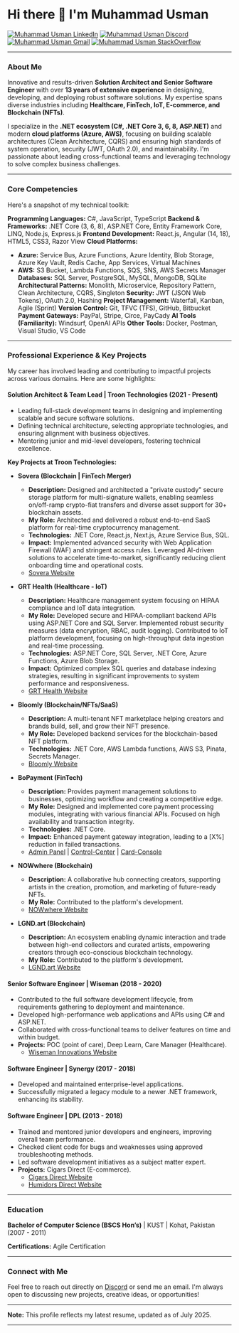  # Hi there 👋 I'm Muhammad Usman

[![Muhammad Usman LinkedIn](https://img.shields.io/badge/LinkedIn-0077B5?style=for-the-badge&logo=linkedin&logoColor=white)](https://www.linkedin.com/in/muhammad-usman-19b84948/)
[![Muhammad Usman Discord](https://img.shields.io/badge/Discord-7289DA?style=for-the-badge&logo=discord&logoColor=white)](https://discordapp.com/users/Usman0096#5430)
[![Muhammad Usman Gmail](https://img.shields.io/badge/Gmail-D14836?style=for-the-badge&logo=gmail&logoColor=white)](mailto:webdeveloper.m.usman@gmail.com)
[![Muhammad Usman StackOverflow](https://img.shields.io/badge/StackOverflow-F48024?style=for-the-badge&logo=stackoverflow&logoColor=white)](https://stackoverflow.com/users/6589865/muhammad-usman)

---

### About Me

Innovative and results-driven **Solution Architect and Senior Software Engineer** with over **13 years of extensive experience** in designing, developing, and deploying robust software solutions. My expertise spans diverse industries including **Healthcare, FinTech, IoT, E-commerce, and Blockchain (NFTs)**.

I specialize in the **.NET ecosystem (C#, .NET Core 3, 6, 8, ASP.NET)** and modern **cloud platforms (Azure, AWS)**, focusing on building scalable architectures (Clean Architecture, CQRS) and ensuring high standards of system operation, security (JWT, OAuth 2.0), and maintainability. I'm passionate about leading cross-functional teams and leveraging technology to solve complex business challenges.

---

### Core Competencies

Here's a snapshot of my technical toolkit:

**Programming Languages:** C#, JavaScript, TypeScript
**Backend & Frameworks:** .NET Core (3, 6, 8), ASP.NET Core, Entity Framework Core, LINQ, Node.js, Express.js
**Frontend Development:** React.js, Angular (14, 18), HTML5, CSS3, Razor View
**Cloud Platforms:**
* **Azure:** Service Bus, Azure Functions, Azure Identity, Blob Storage, Azure Key Vault, Redis Cache, App Services, Virtual Machines
* **AWS:** S3 Bucket, Lambda Functions, SQS, SNS, AWS Secrets Manager
**Databases:** SQL Server, PostgreSQL, MySQL, MongoDB, SQLite
**Architectural Patterns:** Monolith, Microservice, Repository Pattern, Clean Architecture, CQRS, Singleton
**Security:** JWT (JSON Web Tokens), OAuth 2.0, Hashing
**Project Management:** Waterfall, Kanban, Agile (Sprint)
**Version Control:** Git, TFVC (TFS), GitHub, Bitbucket
**Payment Gateways:** PayPal, Stripe, Circe, PayCady
**AI Tools (Familiarity):** Windsurf, OpenAI APIs
**Other Tools:** Docker, Postman, Visual Studio, VS Code

---

### Professional Experience & Key Projects

My career has involved leading and contributing to impactful projects across various domains. Here are some highlights:

#### **Solution Architect & Team Lead** | Troon Technologies (2021 - Present)
* Leading full-stack development teams in designing and implementing scalable and secure software solutions.
* Defining technical architecture, selecting appropriate technologies, and ensuring alignment with business objectives.
* Mentoring junior and mid-level developers, fostering technical excellence.

**Key Projects at Troon Technologies:**

* **Sovera (Blockchain | FinTech Merger)**
    * **Description:** Designed and architected a "private custody" secure storage platform for multi-signature wallets, enabling seamless on/off-ramp crypto-fiat transfers and diverse asset support for 30+ blockchain assets.
    * **My Role:** Architected and delivered a robust end-to-end SaaS platform for real-time cryptocurrency management.
    * **Technologies:** .NET Core, React.js, Next.js, Azure Service Bus, SQL.
    * **Impact:** Implemented advanced security with Web Application Firewall (WAF) and stringent access rules. Leveraged AI-driven solutions to accelerate time-to-market, significantly reducing client onboarding time and operational costs.
    * [Sovera Website](https://www.sovera.io/)

* **GRT Health (Healthcare - IoT)**
    * **Description:** Healthcare management system focusing on HIPAA compliance and IoT data integration.
    * **My Role:** Developed secure and HIPAA-compliant backend APIs using ASP.NET Core and SQL Server. Implemented robust security measures (data encryption, RBAC, audit logging). Contributed to IoT platform development, focusing on high-throughput data ingestion and real-time processing.
    * **Technologies:** ASP.NET Core, SQL Server, .NET Core, Azure Functions, Azure Blob Storage.
    * **Impact:** Optimized complex SQL queries and database indexing strategies, resulting in significant improvements to system performance and responsiveness.
    * [GRT Health Website](https://www.grthealth.com/)

* **Bloomly (Blockchain/NFTs/SaaS)**
    * **Description:** A multi-tenant NFT marketplace helping creators and brands build, sell, and grow their NFT presence.
    * **My Role:** Developed backend services for the blockchain-based NFT platform.
    * **Technologies:** .NET Core, AWS Lambda functions, AWS S3, Pinata, Secrets Manager.
    * [Bloomly Website](https://www.bloomly.xyz/)

* **BoPayment (FinTech)**
    * **Description:** Provides payment management solutions to businesses, optimizing workflow and creating a competitive edge.
    * **My Role:** Designed and implemented core payment processing modules, integrating with various financial APIs. Focused on high availability and transaction integrity.
    * **Technologies:** .NET Core.
    * **Impact:** Enhanced payment gateway integration, leading to a [X%] reduction in failed transactions.
    * [Admin Panel](https://bopayments.com/) | [Control-Center](https://control-center.io/) | [Card-Console](https://card-console.com/)

* **NOWwhere (Blockchain)**
    * **Description:** A collaborative hub connecting creators, supporting artists in the creation, promotion, and marketing of future-ready NFTs.
    * **My Role:** Contributed to the platform's development.
    * [NOWwhere Website](https://nowwhere.io/)

* **LGND.art (Blockchain)**
    * **Description:** An ecosystem enabling dynamic interaction and trade between high-end collectors and curated artists, empowering creators through eco-conscious blockchain technology.
    * **My Role:** Contributed to the platform's development.
    * [LGND.art Website](https://lgnd.art/)

#### **Senior Software Engineer** | Wiseman (2018 - 2020)
* Contributed to the full software development lifecycle, from requirements gathering to deployment and maintenance.
* Developed high-performance web applications and APIs using C# and ASP.NET.
* Collaborated with cross-functional teams to deliver features on time and within budget.
* **Projects:** POC (point of care), Deep Learn, Care Manager (Healthcare).
    * [Wiseman Innovations Website](https://wisemaninnovations.com/)

#### **Software Engineer** | Synergy (2017 - 2018)
* Developed and maintained enterprise-level applications.
* Successfully migrated a legacy module to a newer .NET framework, enhancing its stability.

#### **Software Engineer** | DPL (2013 - 2018)
* Trained and mentored junior developers and engineers, improving overall team performance.
* Checked client code for bugs and weaknesses using approved troubleshooting methods.
* Led software development initiatives as a subject matter expert.
* **Projects:** Cigars Direct (E-commerce).
    * [Cigars Direct Website](https://www.cigarsdirect.com/)
    * [Humidors Direct Website](https://www.humidorsdirect.com/)

---

### Education

**Bachelor of Computer Science (BSCS Hon’s)** | KUST | Kohat, Pakistan (2007 - 2011)

**Certifications:** Agile Certification

---

### Connect with Me

Feel free to reach out directly on [Discord](https://discordapp.com/users/Usman0096#5430) or send me an email. I'm always open to discussing new projects, creative ideas, or opportunities!

---

**Note:** This profile reflects my latest resume, updated as of July 2025.

---
```
